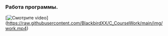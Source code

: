 ### Работа программы.

[![Смотрите video](https://raw.githubusercontent.com/username/repository/branch/path/to/thumbnail.jpg)]
(https://raw.githubusercontent.com/BlackbirdXX/C_CourseWork/main/img/work.mp4)

